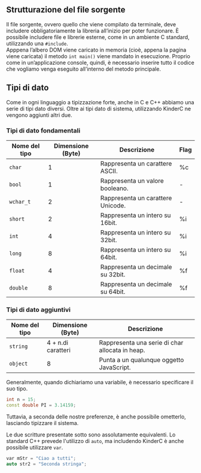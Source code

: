 ## Strutturazione del file sorgente

Il file sorgente, ovvero quello che viene compilato da terminale, deve includere obbligatoriamente la libreria all’inizio per poter funzionare. È possibile includere file e librerie esterne, come in un ambiente C standard, utilizzando una `#include`.  
Apppena l’albero DOM viene caricato in memoria (cioè, appena la pagina viene caricata) il metodo `int main()` viene mandato in esecuzione. Proprio come in un’applicazione console, quindi, è necessario inserire tutto il codice che vogliamo venga eseguito all’interno del metodo principale.

## Tipi di dato

Come in ogni linguaggio a tipizzazione forte, anche in C e C++ abbiamo una serie di tipi dato diversi. Oltre ai tipi dato di sistema, utilizzando KinderC ne vengono aggiunti altri due.

### Tipi di dato fondamentali

| Nome del tipo | Dimensione (Byte) | Descrizione                        | Flag |
|---------------|-------------------|------------------------------------|------|
| `char`        | 1                 | Rappresenta un carattere ASCII.    | %c   |
| `bool`        | 1                 | Rappresenta un valore booleano.    | -    |
| `wchar_t`     | 2                 | Rappresenta un carattere Unicode.  | -    |
| `short`       | 2                 | Rappresenta un intero su 16bit.    | %i   |
| `int`         | 4                 | Rappresenta un intero su 32bit.    | %i   |
| `long`        | 8                 | Rappresenta un intero su 64bit.    | %i   |
| `float`       | 4                 | Rappresenta un decimale su 32bit.  | %f   |
| `double`      | 8                 | Rappresenta un decimale su 64bit.  | %f   |

### Tipi di dato aggiuntivi

| Nome del tipo | Dimensione (Byte) | Descrizione                                    |
|---------------|-------------------|------------------------------------------------|
| `string`      | 4 + n.di caratteri| Rappresenta una serie di char allocata in heap.|
| `object`      | 8                 | Punta a un qualunque oggetto JavaScript.       |

Generalmente, quando dichiariamo una variabile, è necessario specificare il suo tipo.

```cpp
int n = 15;
const double PI = 3.14159;
```

Tuttavia, a seconda delle nostre preferenze, è anche possibile ometterlo, lasciando tipizzare il sistema. 

Le due scritture presentate sotto sono assolutamente equivalenti. Lo standard C++ prevede l'utilizzo di `auto`, ma includendo KinderC è anche possibile utilizzare `var`.

```cpp
var mStr = "Ciao a tutti";
auto str2 = "Seconda stringa";
```